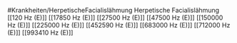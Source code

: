 #Krankheiten/HerpetischeFacialislähmung
Herpetische Facialislähmung
[[120 Hz (E)]]
[[17850 Hz (E)]]
[[27500 Hz (E)]]
[[47500 Hz (E)]]
[[150000 Hz (E)]]
[[225000 Hz (E)]]
[[452590 Hz (E)]]
[[683000 Hz (E)]]
[[712000 Hz (E)]]
[[993410 Hz (E)]]